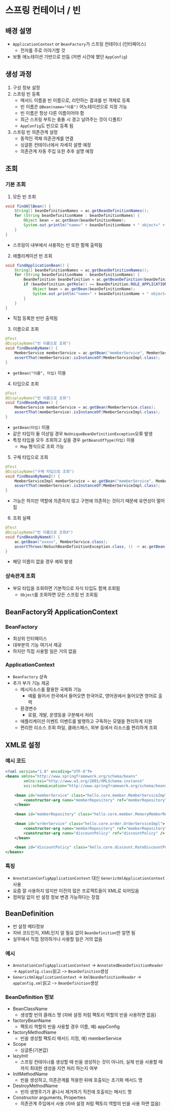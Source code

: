 # 스프링 컨테이너 / 빈
## 배경 설명
- `ApplicationContext` or `BeanFactory`가 스프링 컨테이너 (인터페이스)
   - 전자를 주로 이야기할 것
- 보통 애노테이션 기반으로 만듬 (저번 시간에 했던 `AppConfig`)
## 생성 과정
1. 구성 정보 설정
2. 스프링 빈 등록
   - 메서드 이름을 빈 이름으로, 리턴하는 결과를 빈 객체로 등록
   - 빈 이름은 `@Bean(name="이름")` 어노테이션으로 지정 가능
   - 빈 이름은 항상 다른 이름이어야 함
   - 최근 스프링 부트는 충돌 시 경고 날려주는 것이 디폴트!
   - `AppConfig`도 빈으로 등록 됨
3. 스프링 빈 의존관계 설정
   - 동적인 객체 의존관계를 연결
   - 싱글톤 컨테이너에서 자세히 설명 예정
   - 의존관계 자동 주입 또한 추후 설명 예정

## 조회
### 기본 조회
1. 모든 빈 조회
```java
void findAllBean() {
    String[] beanDefinitionNames = ac.getBeanDefinitionNames();
    for (String beanDefinitionName : beanDefinitionNames) {
        Object bean = ac.getBean(beanDefinitionName);
        System.out.println("name=" + beanDefinitionName + " object=" + bean);
    }
}
```
- 스프링이 내부에서 사용하는 빈 또한 함께 출력됨
2. 애플리케이션 빈 조회
```java
void findApplicationBean() {
    String[] beanDefinitionNames = ac.getBeanDefinitionNames();
    for (String beanDefinitionName : beanDefinitionNames) {
        BeanDefinition beanDefinition = ac.getBeanDefinition(beanDefinitionName);
        if (beanDefinition.getRole() == BeanDefinition.ROLE_APPLICATION) {
            Object bean = ac.getBean(beanDefinitionName);
            System.out.println("name=" + beanDefinitionName + " object=" + bean);
        }
    } 
}
```
- 직접 등록한 빈만 출력됨
3. 이름으로 조회
```java
@Test
@DisplayName("빈 이름으로 조회")
void findBeanByName() {
    MemberService memberService = ac.getBean("memberService", MemberService.class);
    assertThat(memberService).isInstanceOf(MemberServiceImpl.class);
}
```
- `getBean("이름", 타입)` 이용
4. 타입으로 조회
```java
@Test
@DisplayName("빈 이름으로 조회")
void findBeanByName() {
    MemberService memberService = ac.getBean(MemberService.class);
    assertThat(memberService).isInstanceOf(MemberServiceImpl.class);
}
```
- `getBean(타입)` 이용
- 같은 타입이 둘 이상일 경우 `NoUniqueBeanDefinitionException`오류 발생
- 특정 타입을 모두 조회하고 싶을 경우 `getBeansOfType(타입)` 이용
   - `Map` 형식으로 조회 가능
5. 구체 타입으로 조회
```java
@Test
@DisplayName("구체 타입으로 조회")
void findBeanByName2() {
    MemberServiceImpl memberService = ac.getBean("memberService", MemberServiceImpl.class);
    assertThat(memberService).isInstanceOf(MemberServiceImpl.class);
}
```
- 가능은 하지만 역할에 의존하지 않고 구현에 의존하는 것이기 때문에 유연성이 떨어짐
6. 조회 실패
```java
@Test
@DisplayName("빈 이름으로 조회X")
void findBeanByNameX() {
    ac.getBean("xxxxx", MemberService.class);
    assertThrows(NoSuchBeanDefinitionException.class, () -> ac.getBean("xxxxx", MemberService.class));
}
```
- 해당 이름이 없을 경우 예외 발생
### 상속관계 조회
- 부모 타입을 조회하면 기본적으로 자식 타입도 함께 조회됨
  - `Object`를 조회하면 모든 스프링 빈 조회됨

## BeanFactory와 ApplicationContext
### BeanFactory
- 최상위 인터페이스
- 대부분의 기능 여기서 제공
- 하지만 직접 사용할 일은 거의 없음
### ApplicationContext
- `BeanFactory` 상속
- 추가 부가 기능 제공
   - 메시지소스를 활용한 국제화 기능
      - 예를 들어서 한국에서 들어오면 한국어로, 영어권에서 들어오면 영어로 출력
   - 환경변수
      - 로컬, 개발, 운영등을 구분해서 처리
   - 애플리케이션 이벤트
      이벤트를 발행하고 구독하는 모델을 편리하게 지원
   - 편리한 리소스 조회
      파일, 클래스패스, 외부 등에서 리소스를 편리하게 조회

## XML로 설정
### 예시 코드
```xml
<?xml version="1.0" encoding="UTF-8"?>
<beans xmlns="http://www.springframework.org/schema/beans"
        xmlns:xsi="http://www.w3.org/2001/XMLSchema-instance"
        xsi:schemaLocation="http://www.springframework.org/schema/beans http://www.springframework.org/schema/beans/spring-beans.xsd">
     
    <bean id="memberService" class="hello.core.member.MemberServiceImpl">
        <constructor-arg name="memberRepository" ref="memberRepository" />
    </bean>
    
    <bean id="memberRepository" class="hello.core.member.MemoryMemberRepository" />
    
    <bean id="orderService" class="hello.core.order.OrderServiceImpl">
        <constructor-arg name="memberRepository" ref="memberRepository" />
        <constructor-arg name="discountPolicy" ref="discountPolicy" />
    </bean>
    
    <bean id="discountPolicy" class="hello.core.discount.RateDiscountPolicy" />
</beans>
```
### 특징
- `AnnotationConfigApplicationContext` 대신 `GenericXmlApplicationContext` 사용
- 요즘 잘 사용하지 않지만 이전의 많은 프로젝트들이 XML로 되어있음
- 컴파일 없이 빈 설정 정보 변경 가능하다는 장점

## BeanDefinition
- 빈 설정 메타정보
- 자바 코드인지, XML인지 알 필요 없이 `BeanDefinition`만 알면 됨
- 실무에서 직접 정의하거나 사용할 일은 거의 없음
### 예시
- `AnnotationConfigApplicationContext` -> `AnnotatedBeanDefinitionReader` -> `AppConfig.class`읽고 -> `BeanDefinition`생성
- `GenericXmlApplicationContext` -> `XmlBeanDefinitionReader` -> `appConfig.xml`읽고 -> `BeanDefinition`생성
### BeanDefinition 정보
- BeanClassName
   - 생성할 빈의 클래스 명 (자바 설정 처럼 팩토리 역할의 빈을 사용하면 없음)
- factoryBeanName
   - 팩토리 역할의 빈을 사용할 경우 이름, 예) appConfig 
- factoryMethodName
   - 빈을 생성할 팩토리 메서드 지정, 예) memberService
- Scope
   - 싱글톤(기본값)
- lazyInit
   - 스프링 컨테이너를 생성할 때 빈을 생성하는 것이 아니라, 실제 빈을 사용할 때 까지 최대한 생성을 지연 처리 하는지 여부
- InitMethodName
   - 빈을 생성하고, 의존관계를 적용한 뒤에 호출되는 초기화 메서드 명
- DestroyMethodName
   - 빈의 생명주기가 끝나서 제거하기 직전에 호출되는 메서드 명
- Constructor arguments, Properties
   - 의존관계 주입에서 사용 (자바 설정 처럼 팩토리 역할의 빈을 사용 하면 없음)
